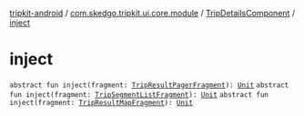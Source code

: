 [tripkit-android](../../index.md) / [com.skedgo.tripkit.ui.core.module](../index.md) / [TripDetailsComponent](index.md) / [inject](./inject.md)

# inject

`abstract fun inject(fragment: `[`TripResultPagerFragment`](../../com.skedgo.tripkit.ui.tripresult/-trip-result-pager-fragment/index.md)`): `[`Unit`](https://kotlinlang.org/api/latest/jvm/stdlib/kotlin/-unit/index.html)
`abstract fun inject(fragment: `[`TripSegmentListFragment`](../../com.skedgo.tripkit.ui.tripresult/-trip-segment-list-fragment/index.md)`): `[`Unit`](https://kotlinlang.org/api/latest/jvm/stdlib/kotlin/-unit/index.html)
`abstract fun inject(fragment: `[`TripResultMapFragment`](../../com.skedgo.tripkit.ui.tripresult/-trip-result-map-fragment/index.md)`): `[`Unit`](https://kotlinlang.org/api/latest/jvm/stdlib/kotlin/-unit/index.html)